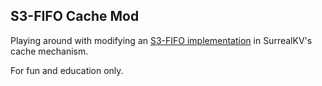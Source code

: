 ## S3-FIFO Cache Mod

Playing around with modifying an [S3-FIFO implementation](src/storage/cache/s3fifo.rs) in SurrealKV's cache mechanism.

For fun and education only.
